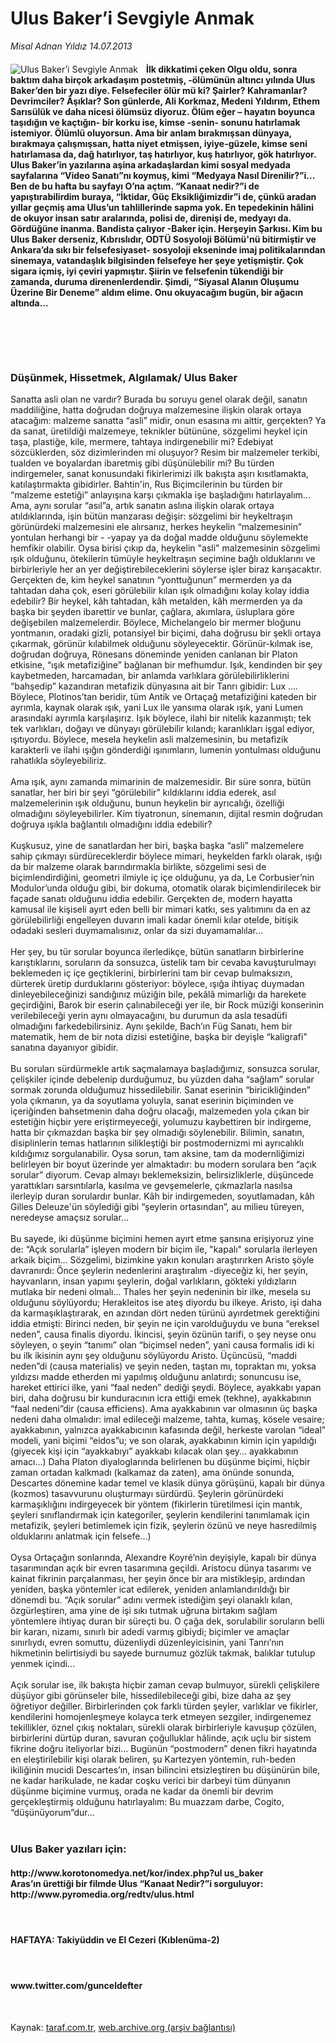 # Ulus Baker’i Sevgiyle Anmak

*Misal Adnan Yıldız 14.07.2013*

<div class="yazi"><img align="left" alt="Ulus Baker’i Sevgiyle Anmak" border="0" src="http://www.taraf.com.tr/fotoraflar/makaleler/ulus-baker-i-sevgiyle-anmak_555_orijinal.jpg" style="border-right-width:10px; border-color:#FFFFFF"/><h4>İlk dikkatimi çeken Olgu oldu, sonra baktım daha birçok arkadaşım postetmiş, -ölümünün altıncı yılında Ulus Baker’den bir yazı diye. Felsefeciler ölür mü ki? Şairler? Kahramanlar? Devrimciler? Âşıklar? Son günlerde, Ali Korkmaz, Medeni Yıldırım, Ethem Sarısülük ve daha nicesi ölümsüz diyoruz. Ölüm eğer – hayatın boyunca taşıdığın ve kaçtığın- bir korku ise, kimse -senin- sonunu hatırlamak istemiyor. Ölümlü oluyorsun. Ama bir anlam bırakmışsan dünyaya, bırakmaya çalışmışsan, hatta niyet etmişsen, iyiye-güzele, kimse seni hatırlamasa da, dağ hatırlıyor, taş hatırlıyor, kuş hatırlıyor, gök hatırlıyor. Ulus Baker’in yazılarına aşina arkadaşlardan kimi sosyal medyada sayfalarına “Video Sanatı”nı koymuş, kimi “Medyaya Nasıl Direnilir?”i... Ben de bu hafta bu sayfayı O’na açtım. “Kanaat nedir?”i de yapıştırabilirdim buraya, “İktidar, Güç Eksikliğimizdir”i de, çünkü aradan yıllar geçmiş ama Ulus’un tahlillerinde sapma yok. En tepedekinin hâlini de okuyor insan satır aralarında, polisi de, direnişi de, medyayı da. Gördüğüne inanma. Bandista çalıyor -Baker için. Herşeyin Şarkısı. Kim bu Ulus Baker derseniz, Kıbrıslıdır, ODTÜ Sosyoloji Bölümü'nü bitirmiştir ve Ankara’da sıkı bir felsefesiyaset- sosyoloji ekseninde imaj politikalarından sinemaya, vatandaşlık bilgisinden felsefeye her şeye yetişmiştir. Çok sigara içmiş, iyi çeviri yapmıştır. Şiirin ve felsefenin tükendiği bir zamanda, duruma direnenlerdendir. Şimdi, “Siyasal Alanın Oluşumu Üzerine Bir Deneme” aldım elime. Onu okuyacağım bugün, bir ağacın altında…</h4><br/><h3><br/></h3><h3>Düşünmek, Hissetmek, Algılamak/ Ulus Baker</h3>Sanatta asli olan ne vardır? Burada bu soruyu genel olarak değil, sanatın maddiliğine, hatta doğrudan doğruya malzemesine ilişkin olarak ortaya atacağım: malzeme sanatta “asli” midir, onun esasına mı aittir, gerçekten? Ya da sanat, üretildiği malzemeye, teknikler bütününe, sözgelimi heykel için taşa, plastiğe, kile, mermere, tahtaya indirgenebilir mi? Edebiyat sözcüklerden, söz dizimlerinden mi oluşuyor? Resim bir malzemeler terkibi, tualden ve boyalardan ibaretmiş gibi düşünülebilir mi? Bu türden indirgemeler, sanat konusundaki fikirlerimizi ilk bakışta aşırı kısıtlamakta, katılaştırmakta gibidirler. Bahtin'in, Rus Biçimcilerinin bu türden bir “malzeme estetiği” anlayışına karşı çıkmakla işe başladığını hatırlayalım... Ama, aynı sorular “asıl”a, artık sanatın aslına ilişkin olarak ortaya atıldıklarında, işin bütün manzarası değişir: sözgelimi bir heykeltraşın görünürdeki malzemesini ele alırsanız, herkes heykelin “malzemesinin” yontulan herhangi bir - -yapay ya da doğal madde olduğunu söylemekte hemfikir olabilir. Oysa birisi çıkıp da, heykelin "asli" malzemesinin sözgelimi ışık olduğunu, ötekilerin tümüyle heykeltraşın seçimine bağlı olduklarını ve birbirleriyle her an yer değiştirebileceklerini söylerse işler biraz karışacaktır. Gerçekten de, kim heykel sanatının “yonttuğunun” mermerden ya da tahtadan daha çok, eseri görülebilir kılan ışık olmadığını kolay kolay iddia edebilir? Bir heykel, kâh tahtadan, kâh metalden, kâh mermerden ya da başka bir şeyden ibarettir ve bunlar, çağlara, akımlara, üsluplara göre değişebilen malzemelerdir. Böylece, Michelangelo bir mermer bloğunu yontmanın, oradaki gizli, potansiyel bir biçimi, daha doğrusu bir şekli ortaya çıkarmak, görünür kılabilmek olduğunu söyleyecektir. Görünür-kılmak ise, doğrudan doğruya, Rönesans döneminde yeniden canlanan bir Platon etkisine, “ışık metafiziğine” bağlanan bir mefhumdur. Işık, kendinden bir şey kaybetmeden, harcamadan, bir anlamda varlıklara görülebilirliklerini “bahşedip” kazandıran metafizik dünyasına ait bir Tanrı gibidir: Lux .... Böylece, Plotinos’tan beridir, tüm Antik ve Ortaçağ metafiziğini kateden bir ayrımla, kaynak olarak ışık, yani Lux ile yansıma olarak ışık, yani Lumen arasındaki ayrımla karşılaşırız. Işık böylece, ilahi bir nitelik kazanmıştı; tek tek varlıkları, doğayı ve dünyayı görülebilir kılandı; karanlıkları işgal ediyor, ışıtıyordu. Böylece, mesela heykelin asli malzemesinin, bu metafizik karakterli ve ilahi ışığın gönderdiği ışınımların, lumenin yontulması olduğunu rahatlıkla söyleyebiliriz.<br/><br/>Ama ışık, aynı zamanda mimarinin de malzemesidir. Bir süre sonra, bütün sanatlar, her biri bir şeyi “görülebilir” kıldıklarını iddia ederek, asıl malzemelerinin ışık olduğunu, bunun heykelin bir ayrıcalığı, özelliği olmadığını söyleyebilirler. Kim tiyatronun, sinemanın, dijital resmin doğrudan doğruya ışıkla bağlantılı olmadığını iddia edebilir?<br/><br/>Kuşkusuz, yine de sanatlardan her biri, başka başka “asli” malzemelere sahip çıkmayı sürdüreceklerdir böylece mimari, heykelden farklı olarak, ışığı da bir malzeme olarak barındırmakla birlikte, sözgelimi sesi de biçimlendirdiğini, geometri ilmiyle iç içe olduğunu, ya da, Le Corbusier’nin Modulor’unda olduğu gibi, bir dokuma, otomatik olarak biçimlendirilecek bir façade sanatı olduğunu iddia edebilir. Gerçekten de, modern hayatta kamusal ile kişiseli ayırt eden belli bir mimari katkı, ses yalıtımını da en az görülebilirliği engelleyen duvarın imali kadar önemli kılar otelde, bitişik odadaki sesleri duymamalısınız, onlar da sizi duyamamalılar...<br/><br/>Her şey, bu tür sorular boyunca ilerledikçe, bütün sanatların birbirlerine karıştıklarını, soruların da sonsuzca, üstelik tam bir cevaba kavuşturulmayı beklemeden iç içe geçtiklerini, birbirlerini tam bir cevap bulmaksızın, dürterek üretip durduklarını gösteriyor: böylece, ışığa ihtiyaç duymadan dinleyebileceğinizi sandığınız müziğin bile, pekâlâ mimarlığı da harekete geçirdiğini, Barok bir eserin çalınabileceği yer ile, bir Rock müziği konserinin verilebileceği yerin aynı olmayacağını, bu durumun da asla tesadüfi olmadığını farkedebilirsiniz. Aynı şekilde, Bach’ın Füg Sanatı, hem bir matematik, hem de bir nota dizisi estetiğine, başka bir deyişle “kaligrafi” sanatına dayanıyor gibidir.<br/><br/>Bu soruları sürdürmekle artık saçmalamaya başladığımız, sonsuzca sorular, çelişkiler içinde debelenip durduğumuz, bu yüzden daha “sağlam” sorular sormak zorunda olduğumuz hissedilebilir. Sanat eserinin “biricikliğinden” yola çıkmanın, ya da soyutlama yoluyla, sanat eserinin biçiminden ve içeriğinden bahsetmenin daha doğru olacağı, malzemeden yola çıkan bir estetiğin hiçbir yere eriştirmeyeceği, yolumuzu kaybettiren bir indirgeme, hatta bir çıkmazdan başka bir şey olmadığı söylenebilir. Bilimin, sanatın, disiplinlerin temas hatlarının silikleştiği bir postmodernizmi mi ayrıcalıklı kıldığımız sorgulanabilir. Oysa sorun, tam aksine, tam da modernliğimizi belirleyen bir boyut üzerinde yer almaktadır: bu modern sorulara ben “açık sorular” diyorum. Cevap almayı beklemeksizin, belirsizliklerle, düşüncede yarattıkları sarsıntılarla, kasılma ve gevşemelerle, çıkmazlarla nasılsa ilerleyip duran sorulardır bunlar. Kâh bir indirgemeden, soyutlamadan, kâh Gilles Deleuze'ün söylediği gibi “şeylerin ortasından”, au milieu türeyen, neredeyse amaçsız sorular...<br/><br/>Bu sayede, iki düşünme biçimini hemen ayırt etme şansına erişiyoruz yine de: “Açık sorularla” işleyen modern bir biçim ile, "kapalı" sorularla ilerleyen arkaik biçim... Sözgelimi, bizimkine yakın konuları araştırırken Aristo şöyle davranırdı: Önce şeylerin nedenlerini araştıralım -diyeceğiz ki, her şeyin, hayvanların, insan yapımı şeylerin, doğal varlıkların, gökteki yıldızların mutlaka bir nedeni olmalı... Thales her şeyin nedeninin bir ilke, mesela su olduğunu söylüyordu; Herakleitos ise ateş diyordu bu ilkeye. Aristo, işi daha da karmaşıklaştırarak, en azından dört neden türünü ayırdetmek gerektiğini iddia etmişti: Birinci neden, bir şeyin ne için varolduğuydu ve buna “ereksel neden”, causa finalis diyordu. İkincisi, şeyin özünün tarifi, o şey neyse onu söyleyen, o şeyin “tanımı” olan “biçimsel neden”, yani causa formalis idi ki bu ilk ikisinin aynı şey olduğunu söylüyordu Aristo. Üçüncüsü, “maddi neden”di (causa materialis) ve şeyin neden, taştan mı, topraktan mı, yoksa yıldızsı madde etherden mi yapılmış olduğunu anlatırdı; sonuncusu ise, hareket ettirici ilke, yani “faal neden” dediği şeydi. Böylece, ayakkabı yapan biri, daha doğrusu bir kunduracının icra ettiği emek (tekhne), ayakkabının “faal nedeni”dir (causa efficiens). Ama ayakkabının var olmasının üç başka nedeni daha olmalıdır: imal edileceği malzeme, tahta, kumaş, kösele vesaire; ayakkabının, yalnızca ayakkabıcının kafasında değil, herkeste varolan “ideal” modeli, yani biçimi “eidos”u; ve son olarak, ayakkabının kimin için yapıldığı (giyecek kişi için “ayakkabıyı” ayakkabı kılacak olan şey... ayakkabının amacı...) Daha Platon diyaloglarında belirlenen bu düşünme biçimi, hiçbir zaman ortadan kalkmadı (kalkamaz da zaten), ama önünde sonunda, Descartes dönemine kadar temel ve klasik dünya görüşünü, kapalı bir dünya (kozmos) tasavvurunu oluşturmayı sürdürdü. Şeylerin görünürdeki karmaşıklığını indirgeyecek bir yöntem (fikirlerin türetilmesi için mantık, şeyleri sınıflandırmak için kategoriler, şeylerin kendilerini tanımlamak için metafizik, şeyleri betimlemek için fizik, şeylerin özünü ve neye hasredilmiş olduklarını anlatmak için felsefe...)<br/><br/>Oysa Ortaçağın sonlarında, Alexandre Koyré’nin deyişiyle, kapalı bir dünya tasarımından açık bir evren tasarımına geçildi. Aristocu dünya tasarımı ve kainat fikrinin parçalanması, her şeyin önce bir ara mistikleşip, ardından yeniden, başka yöntemler icat edilerek, yeniden anlamlandırıldığı bir dönemdi bu. “Açık sorular” adını vermek istediğim şeyi olanaklı kılan, özgürleştiren, ama yine de işi sıkı tutmak uğruna birtakım sağlam yöntemlere ihtiyaç duran bir süreçti bu. O çağa dek, sorulabilir soruların belli bir kararı, nizamı, sınırlı bir adedi varmış gibiydi; biçimler ve amaçlar sınırlıydı, evren somuttu, düzenliydi düzenleyicisinin, yani Tanrı’nın hikmetinin belirtisiydi bu sayede burnumuz gözlük takmak, balıklar tutulup yenmek içindi...<br/><br/>Açık sorular ise, ilk bakışta hiçbir zaman cevap bulmuyor, sürekli çelişkilere düşüyor gibi görünseler bile, hissedilebileceği gibi, bize daha az şey öğretiyor değiller. Birbirlerinden çok farklı türden şeyler, varlıklar ve fikirler, kendilerini homojenleşmeye kolayca terk etmeyen sezgiler, indirgenemez tekillikler, öznel çıkış noktaları, sürekli olarak birbirleriyle kavuşup çözülen, birbirlerini dürtüp duran, savuran çoğulluklar hâlinde, açık uçlu bir sistem fikrine doğru iteliyorlar bizi... Bugünün “postmodern” denen fikri hayatında en eleştirilebilir kişi olarak beliren, şu Kartezyen yöntemin, ruh-beden ikiliğinin mucidi Descartes’ın, insan bilincini etsizleştiren bu düşünürün bile, ne kadar harikulade, ne kadar coşku verici bir darbeyi tüm dünyanın düşünme biçimine vurmuş, orada ne kadar da önemli bir devrim gerçekleştirmiş olduğunu hatırlayalım: Bu muazzam darbe, Cogito, “düşünüyorum”dur...<br/><br/><h3>Ulus Baker yazıları için:</h3><h4>http://www.korotonomedya.net/kor/index.php?ul us_baker<br/>Aras’ın ürettiği bir filmde Ulus “Kanaat Nedir?”i sorguluyor: http://www.pyromedia.org/redtv/ulus.html</h4><h4><br/></h4><h4>HAFTAYA: Takiyüddin ve El Cezeri (Kıblenüma-2)</h4><h4><br/></h4><h4>www.twitter.com/gunceldefter</h4><br/>
</div>

Kaynak: [taraf.com.tr](http://www.taraf.com.tr:80/misal-adnan-yildiz/makale-ulus-baker-i-sevgiyle-anmak.htm), [web.archive.org (arşiv bağlantısı)](http://web.archive.org/web/20131013042034/http://www.taraf.com.tr:80/misal-adnan-yildiz/makale-ulus-baker-i-sevgiyle-anmak.htm)
